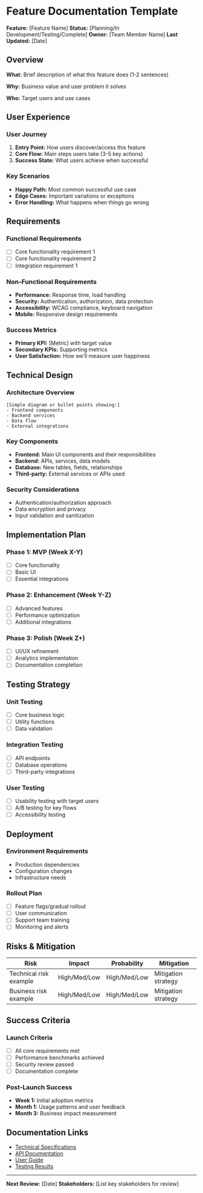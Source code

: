 # Feature Documentation Template

**Feature:** [Feature Name]
**Status:** [Planning/In Development/Testing/Complete]
**Owner:** [Team Member Name]
**Last Updated:** [Date]

## Overview

**What:** Brief description of what this feature does (1-2 sentences)

**Why:** Business value and user problem it solves

**Who:** Target users and use cases

## User Experience

### User Journey
1. **Entry Point:** How users discover/access this feature
2. **Core Flow:** Main steps users take (3-5 key actions)
3. **Success State:** What users achieve when successful

### Key Scenarios
- **Happy Path:** Most common successful use case
- **Edge Cases:** Important variations or exceptions
- **Error Handling:** What happens when things go wrong

## Requirements

### Functional Requirements
- [ ] Core functionality requirement 1
- [ ] Core functionality requirement 2
- [ ] Integration requirement 1

### Non-Functional Requirements
- **Performance:** Response time, load handling
- **Security:** Authentication, authorization, data protection
- **Accessibility:** WCAG compliance, keyboard navigation
- **Mobile:** Responsive design requirements

### Success Metrics
- **Primary KPI:** [Metric] with target value
- **Secondary KPIs:** Supporting metrics
- **User Satisfaction:** How we'll measure user happiness

## Technical Design

### Architecture Overview
```
[Simple diagram or bullet points showing:]
- Frontend components
- Backend services
- Data flow
- External integrations
```

### Key Components
- **Frontend:** Main UI components and their responsibilities
- **Backend:** APIs, services, data models
- **Database:** New tables, fields, relationships
- **Third-party:** External services or APIs used

### Security Considerations
- Authentication/authorization approach
- Data encryption and privacy
- Input validation and sanitization

## Implementation Plan

### Phase 1: MVP (Week X-Y)
- [ ] Core functionality
- [ ] Basic UI
- [ ] Essential integrations

### Phase 2: Enhancement (Week Y-Z)
- [ ] Advanced features
- [ ] Performance optimization
- [ ] Additional integrations

### Phase 3: Polish (Week Z+)
- [ ] UI/UX refinement
- [ ] Analytics implementation
- [ ] Documentation completion

## Testing Strategy

### Unit Testing
- [ ] Core business logic
- [ ] Utility functions
- [ ] Data validation

### Integration Testing
- [ ] API endpoints
- [ ] Database operations
- [ ] Third-party integrations

### User Testing
- [ ] Usability testing with target users
- [ ] A/B testing for key flows
- [ ] Accessibility testing

## Deployment

### Environment Requirements
- Production dependencies
- Configuration changes
- Infrastructure needs

### Rollout Plan
- [ ] Feature flags/gradual rollout
- [ ] User communication
- [ ] Support team training
- [ ] Monitoring and alerts

## Risks & Mitigation

| Risk | Impact | Probability | Mitigation |
|------|--------|-------------|------------|
| Technical risk example | High/Med/Low | High/Med/Low | Mitigation strategy |
| Business risk example | High/Med/Low | High/Med/Low | Mitigation strategy |

## Success Criteria

### Launch Criteria
- [ ] All core requirements met
- [ ] Performance benchmarks achieved
- [ ] Security review passed
- [ ] Documentation complete

### Post-Launch Success
- **Week 1:** Initial adoption metrics
- **Month 1:** Usage patterns and user feedback
- **Month 3:** Business impact measurement

## Documentation Links

- [Technical Specifications](link-to-tech-specs)
- [API Documentation](link-to-api-docs)
- [User Guide](link-to-user-guide)
- [Testing Results](link-to-test-results)

---

**Next Review:** [Date]
**Stakeholders:** [List key stakeholders for review]
